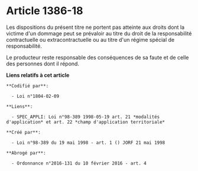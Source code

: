 # Article 1386-18

Les dispositions du présent titre ne portent pas atteinte aux droits dont la victime d'un dommage peut se prévaloir au titre
du droit de la responsabilité contractuelle ou extracontractuelle ou au titre d'un régime spécial de responsabilité.

Le producteur reste responsable des conséquences de sa faute et de celle des personnes dont il répond.

**Liens relatifs à cet article**

	**Codifié par**:

	  - Loi n°1804-02-09

	**Liens**:

	  - SPEC_APPLI: Loi n°98-389 1998-05-19 art. 21 *modalités d'application* et art. 22 *champ d'application territoriale*

	**Créé par**:

	  - Loi n°98-389 du 19 mai 1998 - art. 1 () JORF 21 mai 1998

	**Abrogé par**:

	  - Ordonnance n°2016-131 du 10 février 2016 - art. 4

